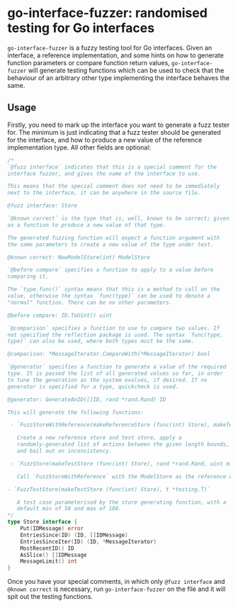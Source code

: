 go-interface-fuzzer: randomised testing for Go interfaces
===

`go-interface-fuzzer` is a fuzzy testing tool for Go interfaces. Given
an interface, a reference implementation, and some hints on how to
generate function parameters or compare function return values,
`go-interface-fuzzer` will generate testing functions which can be
used to check that the behaviour of an arbitrary other type
implementing the interface behaves the same.

Usage
---

Firstly, you need to mark up the interface you want to generate a fuzz
tester for. The minimum is just indicating that a fuzz tester should
be generated for the interface, and how to produce a new value of the
reference implementation type. All other fields are optional:

~~~go
/*
`@fuzz interface` indicates that this is a special comment for the
interface fuzzer, and gives the name of the interface to use.

This means that the special comment does not need to be immediately
next to the interface, it can be anywhere in the source file.

@fuzz interface: Store

`@known correct` is the type that is, well, known to be correct; given
as a function to produce a new value of that type.

The generated fuzzing function will expect a function argument with
the same parameters to create a new value of the type under test.

@known correct: NewModelStore(int) ModelStore

`@before compare` specifies a function to apply to a value before
comparing it.

The `type.func()` syntax means that this is a method to call on the
value, otherwise the syntax `func(type)` can be used to denote a
"normal" function. There can be no other parameters.

@before compare: ID.ToUint() uint

`@comparison` specifies a function to use to compare two values. If
not specified the reflection package is used. The syntax `func(type,
type)` can also be used, where both types must be the same.

@comparison: *MessageIterator.CompareWith(*MessageIterator) bool

`@generator` specifies a function to generate a value of the required
type. It is passed the list of all generated values so far, in order
to tune the generation as the system evolves, if desired. If no
generator is specified for a type, quickcheck is used.

@generator: GenerateAnID([]ID, rand *rand.Rand) ID

This will generate the following functions:

 - `FuzzStoreWithReference(makeReferenceStore (func(int) Store), makeTestStore (func(int) Store), rand *rand.Rand, uint min, uint max) error`

   Create a new reference store and test store, apply a
   randomly-generated list of actions between the given length bounds,
   and bail out on inconsistency.

 - `FuzzStore(makeTestStore (func(int) Store), rand *rand.Rand, uint min, uint max) error`

   Call `FuzzStoreWithReference` with the ModelStore as the reference one.

- `FuzzTestStore(makeTestStore (func(int) Store), t *testing.T)`

   A test case parameterised by the store generating function, with a
   default min of 50 and max of 100.
*/
type Store interface {
    Put(IDMessage) error
    EntriesSince(ID) (ID, []IDMessage)
    EntriesSinceIter(ID) (ID, *MessageIterator)
    MostRecentID() ID
    AsSlice() []IDMessage
    MessageLimit() int
}
~~~

Once you have your special comments, in which only `@fuzz interface`
and `@known correct` is necessary, run `go-interface-fuzzer` on the
file and it will spit out the testing functions.
